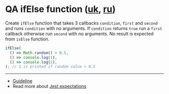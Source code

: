# QA ifElse function ([uk](readme.uk.md), [ru](readme.ru.md))
Create `ifElse` function that takes 3 callbacks `condition`, `first` and
`second` and runs `condition` with no arguments. If `condition` returns `true`
run a `first` callback otherwise run `second` with no arguments. No result is
expected from `isElse` function.

```js
ifElse(
  () => Math.random() > 0.5,
  () => console.log(1),
  () => console.log(2),
); // 1 is printed if random value > 0.5
```

---
- [Guideline](https://github.com/mate-academy/js_task-guideline/blob/master/README.md)
- Read more about [Jest expectations](https://jestjs.io/uk/docs/expect)
